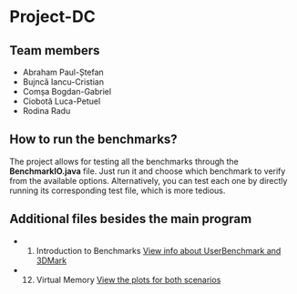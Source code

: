 # Project-DC
## Team members
- Abraham Paul-Ștefan
- Bujncă Iancu-Cristian 
- Comșa Bogdan-Gabriel
- Ciobotă Luca-Petuel
- Rodina Radu

## How to run the benchmarks?
  The project allows for testing all the benchmarks through the **BenchmarkIO.java** file. Just run it and choose which benchmark to verify from the available options.
  Alternatively, you can test each one by directly running its corresponding test file, which is more tedious.

## Additional files besides the main program
- 1. Introduction to Benchmarks [View info about UserBenchmark and 3DMark](Assignment1.pdf)
- 12. Virtual Memory [View the plots for both scenarios](VM_Benchmarks.pdf)


